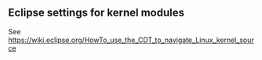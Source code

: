## Eclipse settings for kernel modules

See https://wiki.eclipse.org/HowTo_use_the_CDT_to_navigate_Linux_kernel_source